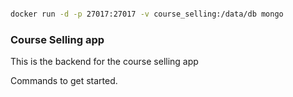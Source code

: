 ``` sh

docker run -d -p 27017:27017 -v course_selling:/data/db mongo


```

### Course Selling app
This is the backend for the course selling app 

Commands to get started.

